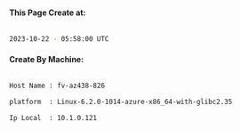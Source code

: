 
   
#### This Page Create at:

```bash

2023-10-22 - 05:58:00 UTC

```

#### Create By Machine:

```bash

Host Name : fv-az438-826

platform  : Linux-6.2.0-1014-azure-x86_64-with-glibc2.35

Ip Local  : 10.1.0.121

```

